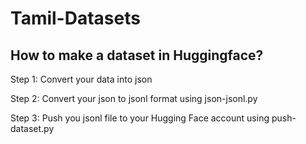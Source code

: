 # Tamil-Datasets

## How to make a dataset in Huggingface?

Step 1: Convert your data into json

Step 2: Convert your json to jsonl format using json-jsonl.py

Step 3: Push you jsonl file to your Hugging Face account using push-dataset.py

